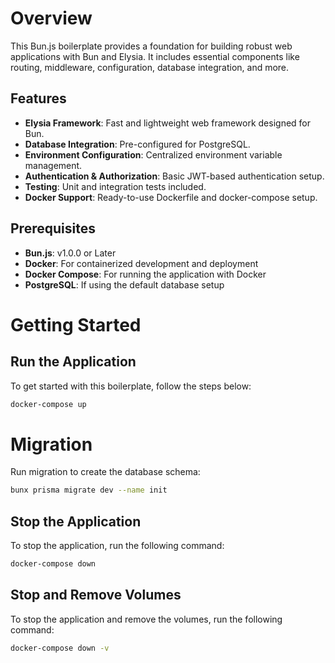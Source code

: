 # Overview

This Bun.js boilerplate provides a foundation for building robust web applications with Bun and Elysia. It includes essential components like routing, middleware, configuration, database integration, and more.

## Features

- **Elysia Framework**: Fast and lightweight web framework designed for Bun.
- **Database Integration**: Pre-configured for PostgreSQL.
- **Environment Configuration**: Centralized environment variable management.
- **Authentication & Authorization**: Basic JWT-based authentication setup.
- **Testing**: Unit and integration tests included.
- **Docker Support**: Ready-to-use Dockerfile and docker-compose setup.

## Prerequisites

- **Bun.js**: v1.0.0 or Later
- **Docker**: For containerized development and deployment
- **Docker Compose**: For running the application with Docker
- **PostgreSQL**: If using the default database setup

# Getting Started

## Run the Application
To get started with this boilerplate, follow the steps below:
```bash
docker-compose up
```

# Migration
Run migration to create the database schema:
```bash
bunx prisma migrate dev --name init
```

## Stop the Application
To stop the application, run the following command:
```bash
docker-compose down
```

## Stop and Remove Volumes
To stop the application and remove the volumes, run the following command:
```bash
docker-compose down -v
```